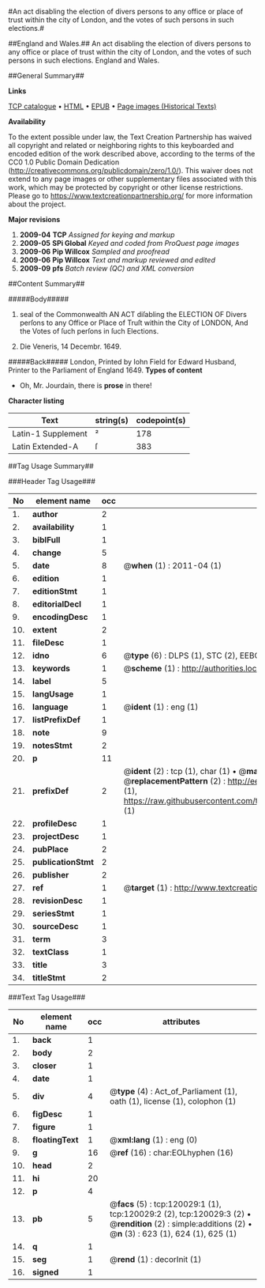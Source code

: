 #An act disabling the election of divers persons to any office or place of trust within the city of London, and the votes of such persons in such elections.#

##England and Wales.##
An act disabling the election of divers persons to any office or place of trust within the city of London, and the votes of such persons in such elections.
England and Wales.

##General Summary##

**Links**

[TCP catalogue](http://www.ota.ox.ac.uk/tcp/)  • 
[HTML](http://tei.it.ox.ac.uk/tcp/Texts-HTML/free/A74/A74350.html)  • 
[EPUB](http://tei.it.ox.ac.uk/tcp/Texts-EPUB/free/A74/A74350.epub) • 
[Page images (Historical Texts)](https://historicaltexts.jisc.ac.uk/eebo-99867707e)

**Availability**

To the extent possible under law, the Text Creation Partnership has waived all copyright and related or neighboring rights to this keyboarded and encoded edition of the work described above, according to the terms of the CC0 1.0 Public Domain Dedication (http://creativecommons.org/publicdomain/zero/1.0/). This waiver does not extend to any page images or other supplementary files associated with this work, which may be protected by copyright or other license restrictions. Please go to https://www.textcreationpartnership.org/ for more information about the project.

**Major revisions**

1. __2009-04__ __TCP__ *Assigned for keying and markup*
1. __2009-05__ __SPi Global__ *Keyed and coded from ProQuest page images*
1. __2009-06__ __Pip Willcox__ *Sampled and proofread*
1. __2009-06__ __Pip Willcox__ *Text and markup reviewed and edited*
1. __2009-09__ __pfs__ *Batch review (QC) and XML conversion*

##Content Summary##

#####Body#####

1. seal of the Commonwealth
AN ACT diſabling the ELECTION OF Divers perſons to any Office or Place of Truſt within the City of LONDON, And the Votes of ſuch perſons in ſuch Elections.

1. Die Veneris, 14 Decembr. 1649.

#####Back#####
London, Printed by Iohn Field for Edward Husband, Printer to the Parliament of England 1649.
**Types of content**

  * Oh, Mr. Jourdain, there is **prose** in there!

**Character listing**


|Text|string(s)|codepoint(s)|
|---|---|---|
|Latin-1 Supplement|²|178|
|Latin Extended-A|ſ|383|

##Tag Usage Summary##

###Header Tag Usage###

|No|element name|occ|attributes|
|---|---|---|---|
|1.|__author__|2||
|2.|__availability__|1||
|3.|__biblFull__|1||
|4.|__change__|5||
|5.|__date__|8| @__when__ (1) : 2011-04 (1)|
|6.|__edition__|1||
|7.|__editionStmt__|1||
|8.|__editorialDecl__|1||
|9.|__encodingDesc__|1||
|10.|__extent__|2||
|11.|__fileDesc__|1||
|12.|__idno__|6| @__type__ (6) : DLPS (1), STC (2), EEBO-CITATION (1), PROQUEST (1), VID (1)|
|13.|__keywords__|1| @__scheme__ (1) : http://authorities.loc.gov/ (1)|
|14.|__label__|5||
|15.|__langUsage__|1||
|16.|__language__|1| @__ident__ (1) : eng (1)|
|17.|__listPrefixDef__|1||
|18.|__note__|9||
|19.|__notesStmt__|2||
|20.|__p__|11||
|21.|__prefixDef__|2| @__ident__ (2) : tcp (1), char (1)  •  @__matchPattern__ (2) : ([0-9\-]+):([0-9IVX]+) (1), (.+) (1)  •  @__replacementPattern__ (2) : http://eebo.chadwyck.com/downloadtiff?vid=$1&page=$2 (1), https://raw.githubusercontent.com/textcreationpartnership/Texts/master/tcpchars.xml#$1 (1)|
|22.|__profileDesc__|1||
|23.|__projectDesc__|1||
|24.|__pubPlace__|2||
|25.|__publicationStmt__|2||
|26.|__publisher__|2||
|27.|__ref__|1| @__target__ (1) : http://www.textcreationpartnership.org/docs/. (1)|
|28.|__revisionDesc__|1||
|29.|__seriesStmt__|1||
|30.|__sourceDesc__|1||
|31.|__term__|3||
|32.|__textClass__|1||
|33.|__title__|3||
|34.|__titleStmt__|2||


###Text Tag Usage###

|No|element name|occ|attributes|
|---|---|---|---|
|1.|__back__|1||
|2.|__body__|2||
|3.|__closer__|1||
|4.|__date__|1||
|5.|__div__|4| @__type__ (4) : Act_of_Parliament (1), oath (1), license (1), colophon (1)|
|6.|__figDesc__|1||
|7.|__figure__|1||
|8.|__floatingText__|1| @__xml:lang__ (1) : eng (0)|
|9.|__g__|16| @__ref__ (16) : char:EOLhyphen (16)|
|10.|__head__|2||
|11.|__hi__|20||
|12.|__p__|4||
|13.|__pb__|5| @__facs__ (5) : tcp:120029:1 (1), tcp:120029:2 (2), tcp:120029:3 (2)  •  @__rendition__ (2) : simple:additions (2)  •  @__n__ (3) : 623 (1), 624 (1), 625 (1)|
|14.|__q__|1||
|15.|__seg__|1| @__rend__ (1) : decorInit (1)|
|16.|__signed__|1||
